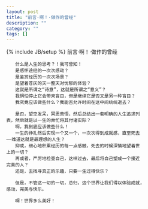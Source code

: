 ```yaml
---
layout: post
title: "前言·啊！·做作的曾经"
description: ""
category: ""
tags: []
---
```

{% include JB/setup %}
	前言·啊！·做作的曾经

	　　什么是人生的思考？！我可曾知！
	　　是感怀途经的一次次感动？
	　　是鉴赏经历的一次次场景？
	　　是望着苍灰的天一整天对忧郁的体验？
	　　这就是所谓之“诗意”，这就是所谓之“意义”？
	　　我惧怕停止它会带来盲目，但是继续它是否又是另一种盲目？
	　　我究竟应该做些什么？我能否允许时间在这中间统统逝去？

	　　是否，望空发呆，冥思苦悟，然后总结出一套明确的人生追求列
	表，然后就是以一生的奔忙将其付诸实际？
	　　啊，我到底应该做些什么！
	　　一生的挣扎然后实现一个又一个，一次次得到成就感，直至死去
	——难道这就是最理想的人生？
	　　抑或，细心地积累经历的每一点感触，死去的时候深情地望着世
	上的一切？
	　　再或者，严厉地检查自己，这样过去，最后将自己塑成一个接近
	完美的人？
	　　还是，去找寻真正的乐趣，只要一生过得快乐？

	　　但是，不管这一切的一切，总归，这个世界让我们得以体验成就，
	感动，完美与快乐。

	　　啊！世界多么美好！